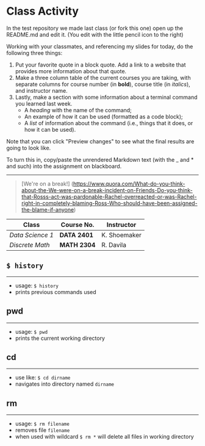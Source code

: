 # Class Activity
 
In the test repository we made last class (or fork this one) open up the README.md and edit it. (You edit with the little pencil icon to the right) 

Working with your classmates, and referencing my slides for today, do the following three things:

1. Put your favorite quote in a block quote. Add a link to a website that provides more information about that quote. 
2. Make a three column table of the current courses you are taking, with separate columns for course number (in __bold__), course title (in _italics_), and instructor name.
3. Lastly, make a section with some information about a terminal command you learned last week.
     + A _heading_ with the name of the command;
     + An example of how it can be used (formatted as a code block);
     + A _list_ of information about the command (i.e., things that it does, or how it can be used).
     
Note that you can click "Preview changes" to see what the final results are going to look like. 
     
To turn this in, copy/paste the unrendered Markdown text (with the _ and * and such) into the assignment on blackboard.

---

> [We're on a break!] (https://www.quora.com/What-do-you-think-about-the-We-were-on-a-break-incident-on-Friends-Do-you-think-that-Rosss-act-was-pardonable-Rachel-overreacted-or-was-Rachel-right-in-completely-blaming-Ross-Who-should-have-been-assigned-the-blame-if-anyone)

|Class         |Course No.|Instructor|
|--------------|----------|----------|
|*Data Science 1*|**DATA 2401** |K. Shoemaker|
|*Discrete Math* |**MATH 2304** |R. Davila|

## ```$ history```
---
- usage: ```$ history```
- prints previous commands used

## pwd
---
- usage: ```$ pwd```
- prints the current working directory

## cd
---
- use like: ```$ cd dirname```
- navigates into directory named ```dirname```

## rm
---
- usage: ```$ rm filename```
- removes file ```filename```
- when used with wildcard ```$ rm *``` will delete all files in working directory
